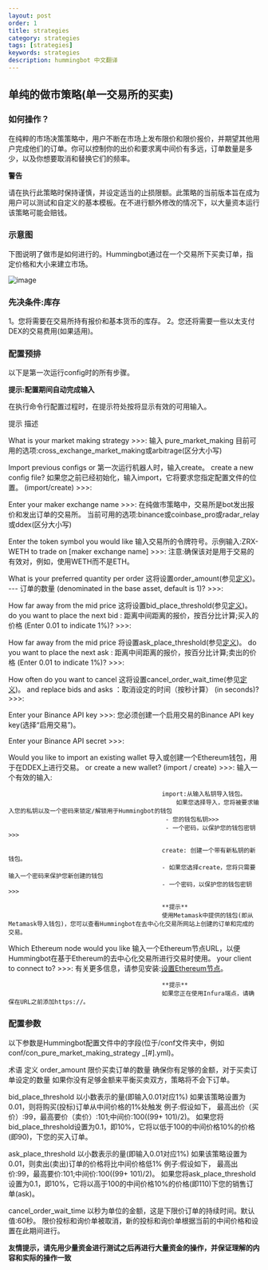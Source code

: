 ```yaml
---
layout: post
order: 1
title: strategies
category: strategies
tags: [strategies]
keywords: strategies
description: hummingbot 中文翻译
---
```



## 单纯的做市策略(单一交易所的买卖)

### 如何操作？

在纯粹的市场决策策略中，用户不断在市场上发布限价和限价报价，并期望其他用户完成他们的订单。你可以控制你的出价和要求离中间价有多远，订单数量是多少，以及你想要取消和替换它们的频率。

**警告**

请在执行此策略时保持谨慎，并设定适当的止损限额。此策略的当前版本旨在成为用户可以测试和自定义的基本模板。在不进行额外修改的情况下，以大量资本运行该策略可能会赔钱。

### 示意图

下图说明了做市是如何进行的。Hummingbot通过在一个交易所下买卖订单，指定价格和大小来建立市场。


![image](https://docs.hummingbot.io/assets/img/pure-mm.png)


### 先决条件:库存

1。您将需要在交易所持有报价和基本货币的库存。
2。您还将需要一些以太支付DEX的交易费用(如果适用)。

### 配置预排

以下是第一次运行config时的所有步骤。

**提示:配置期间自动完成输入**

在执行命令行配置过程时，在提示符处按<TAB>将显示有效的可用输入。


提示                                      描述

What is your market making strategy >>>:  输入 pure_market_making
                                          目前可用的选项:cross_exchange_market_making或arbitrage(区分大小写)

Import previous configs or                第一次运行机器人时，输入create。
create a new config file?                 如果您之前已经初始化，输入import，它将要求您指定配置文件的位置。
(import/create) >>>:  
                                          

Enter your maker exchange name >>>:       在纯做市策略中，交易所是bot发出报价和发出订单的交易所。
                                          当前可用的选项:binance或coinbase_pro或radar_relay或ddex(区分大小写)
                                          
Enter the token symbol you would like     输入交易所的令牌符号。示例输入:ZRX-WETH
to trade on [maker exchange name] >>>:    注意:确保该对是用于交易的有效对，例如，使用WETH而不是ETH。
                                          
                                          
What is your preferred quantity per order 这将设置order_amount(参见[定义](https://docs.hummingbot.io/strategies/pure-market-making/#configuration-parameters))。 --- 订单的数量
(denominated in the base asset, 
default is 1)? >>>:   
                                          
How far away from the mid price           这将设置bid_place_threshold(参见[定义](https://docs.hummingbot.io/strategies/pure-market-making/#configuration-parameters))。
do you want to place the next bid         : 距离中间距离的报价，按百分比计算;买入的价格
(Enter 0.01 to indicate 1%)? >>>:

 
How far away from the mid price           将设置ask_place_threshold(参见[定义](https://docs.hummingbot.io/strategies/pure-market-making/#configuration-parameters))。
do you want to place the next ask         : 距离中间距离的报价，按百分比计算;卖出的价格
(Enter 0.01 to indicate 1%)? >>>:


How often do you want to cancel           这将设置cancel_order_wait_time(参见[定义](https://docs.hummingbot.io/strategies/pure-market-making/#configuration-parameters))。
and replace bids and asks                 ：取消设定的时间（按秒计算）
(in seconds)? >>>:


Enter your Binance API key >>>:           您必须创建一个启用交易的Binance API key key(选择“启用交易”)。

Enter your Binance API secret >>>:



Would you like to import an existing wallet    导入或创建一个Ethereum钱包，用于在DDEX上进行交易。
or create a new wallet? (import / create) >>>: 输入一个有效的输入:
                                               
                                               import:从输入私钥导入钱包。
                                                   如果您选择导入，您将被要求输入您的私钥以及一个密码来锁定/解锁用于Hummingbot的钱包
                                                - 您的钱包私钥>>>
                                                - 一个密码，以保护您的钱包密钥>>>
                                                
                                               create: 创建一个带有新私钥的新钱包。 
                                               - 如果您选择create，您将只需要输入一个密码来保护您新创建的钱包
                                               - 一个密码，以保护您的钱包密钥>>>
                                               
                                               **提示**
                                               使用Metamask中提供的钱包(即从Metamask导入钱包)，您可以查看Hummingbot在去中心化交易所网站上创建的订单和完成的交易。
                                               
Which Ethereum node would you like             输入一个Ethereum节点URL，以便Hummingbot在基于Ethereum的去中心化交易所进行交易时使用。
your client to connect to? >>>:                有关更多信息，请参见安装:[设置Ethereum节点](https://docs.hummingbot.io/installation/node)。
                                               
                                               **提示**
                                               如果您正在使用Infura端点，请确保在URL之前添加https://。
                                               
 
 
### 配置参数

以下参数是Hummingbot配置文件中的字段(位于/conf文件夹中，例如conf/con_pure_market_making_strategy _[#].yml)。

   
术语                                          定义
order_amount                                 限价买卖订单的数量
                                             确保你有足够的金额，对于买卖订单设定的数量
                                             如果你没有足够金额来平衡买卖双方，策略将不会下订单。
                                             

bid_place_threshold                          以小数表示的量(即输入0.01对应1%)
                                             如果该策略设置为0.01，则将购买(投标)订单从中间价格的1%处触发
                                             例子:假设如下，
                                             最高出价（买价）:99，最高要价（卖价）:101;中间价:100((99+ 101)/2)。
                                             如果您将bid_place_threshold设置为0.1，即10%，它将以低于100的中间价格10%的价格(即90)，下您的买入订单。
                                             

ask_place_threshold                          以小数表示的量(即输入0.01对应1%)
                                             如果该策略设置为0.01，则卖出(卖出)订单的价格将比中间价格低1%
                                             例子:假设如下，
                                             最高出价:99，最高要价:101;中间价:100((99+ 101)/2)。
                                             如果您将ask_place_threshold设置为0.1，即10%，它将以高于100的中间价格10%的价格(即110)下您的销售订单(ask)。
                                             
cancel_order_wait_time                       以秒为单位的金额，这是下限价订单的持续时间。默认值:60秒。
                                             限价投标和询价单被取消，新的投标和询价单根据当前的中间价格和设置在此期间进行。
                                             
                                             
                                             
**友情提示，请先用少量资金进行测试之后再进行大量资金的操作，并保证理解的内容和实际的操作一致**


